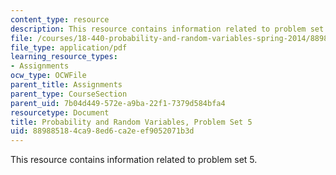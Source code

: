 ```yaml
---
content_type: resource
description: This resource contains information related to problem set 5.
file: /courses/18-440-probability-and-random-variables-spring-2014/889885184ca98ed6ca2eef9052071b3d_MIT18_440S14_ProblemSet5.pdf
file_type: application/pdf
learning_resource_types:
- Assignments
ocw_type: OCWFile
parent_title: Assignments
parent_type: CourseSection
parent_uid: 7b04d449-572e-a9ba-22f1-7379d584bfa4
resourcetype: Document
title: Probability and Random Variables, Problem Set 5
uid: 88988518-4ca9-8ed6-ca2e-ef9052071b3d
---
```

This resource contains information related to problem set 5.


